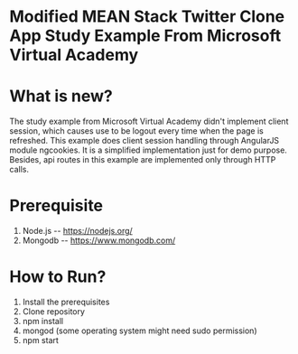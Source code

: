 # Modified MEAN Stack Twitter Clone App Study Example From Microsoft Virtual Academy

# What is new? 
The study example from Microsoft Virtual Academy didn't implement client session, which causes use to be logout every time when the page is refreshed. This example does client session handling through AngularJS module ngcookies. It is a simplified implementation just for demo purpose. Besides, api routes in this example are implemented only through HTTP calls.

# Prerequisite
1. Node.js -- https://nodejs.org/
2. Mongodb -- https://www.mongodb.com/

# How to Run?
1. Install the prerequisites
2. Clone repository
3. npm install
4. mongod (some operating system might need sudo permission)
5. npm start

